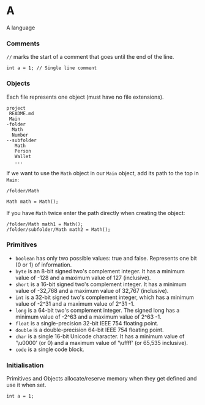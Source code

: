 # A
A language

### Comments
`//` marks the start of a comment that goes until the end of the line.
```A
int a = 1; // Single line comment
```

### Objects
Each file represents one object (must have no file extensions).
```
project
 README.md
 Main   
-folder
  Math
  Number
--subfolder
   Math
   Person
   Wallet
   ...
```
If we want to use the `Math` object in our `Main` object, add its path to the top in `Main`:
```A
/folder/Math

Math math = Math();
```
If you have `Math` twice enter the path directly when creating the object:
```
/folder/Math math1 = Math();
/folder/subfolder/Math math2 = Math();
```

### Primitives

 - `boolean` has only two possible values: true and false. Represents one bit (0 or 1) of information.
 - `byte` is an 8-bit signed two's complement integer. It has a minimum value of -128 and a maximum value of 127 (inclusive).
 - `short` is a 16-bit signed two's complement integer. It has a minimum value of -32,768 and a maximum value of 32,767 (inclusive).
 - `int` is a 32-bit signed two's complement integer, which has a minimum value of -2^31 and a maximum value of 2^31 -1.
 - `long` is a 64-bit two's complement integer. The signed long has a minimum value of -2^63 and a maximum value of 2^63 -1.
 - `float` is a single-precision 32-bit IEEE 754 floating point.
 - `double` is a double-precision 64-bit IEEE 754 floating point.
 - `char` is a single 16-bit Unicode character. It has a minimum value of '\u0000' (or 0) and a maximum value of '\uffff' (or 65,535 inclusive).
 - `code` is a single code block. 

### Initialisation
Primitives and Objects allocate/reserve memory when they get defined and use it when set.
```A
int a = 1;
```
